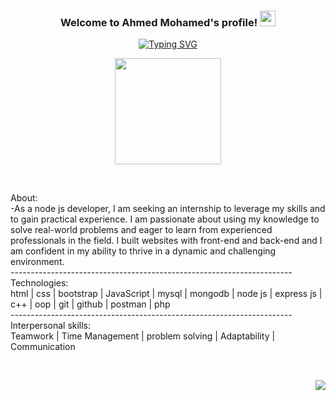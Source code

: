 <h3 align="center">
  Welcome to Ahmed Mohamed's profile!
  <img src="https://media.giphy.com/media/hvRJCLFzcasrR4ia7z/giphy.gif" width="25">
</h3>

<p align="center">
  <a href="https://git.io/typing-svg"><img src="https://readme-typing-svg.demolab.com?font=Fira+Code&weight=300&duration=2000&pause=1000&center=true&vCenter=true&width=435&lines=nodejs+back-          end+web+developer;always+learning+new+things" alt="Typing SVG" /></a>
</p> 

<p align="center">
<img width="170" align="center" src="https://c.tenor.com/_DOBjnGspYAAAAAM/code-coding.gif">
</p> 

<br>

About: <br>
-As a node js developer, I am seeking an internship to leverage my skills and to gain practical experience. I am passionate about using my knowledge to solve real-world problems and eager to learn from experienced professionals in the field. I built websites with front-end and back-end and I am confident in my ability to thrive in a dynamic and challenging environment.
<br>----------------------------------------------------------------------<br>
Technologies: <br>
html | css | bootstrap | JavaScript | mysql | mongodb | node js | express js | c++ | oop | git | 
github | postman | php
<br>----------------------------------------------------------------------<br>
Interpersonal skills: <br>
Teamwork | Time Management | problem solving | Adaptability | Communication

<br>

<p align="right"> 
  <a href="https://komarev.com/ghpvc/?username=yousefdergham&style=for-the-badge">
    <img src="https://komarev.com/ghpvc/?username=ahmed-mohamed-101&style=for-the-badge">
  </a>
</p>
